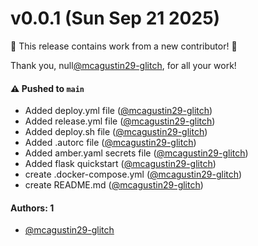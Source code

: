 # v0.0.1 (Sun Sep 21 2025)

:tada: This release contains work from a new contributor! :tada:

Thank you, null[@mcagustin29-glitch](https://github.com/mcagustin29-glitch), for all your work!

#### ⚠️ Pushed to `main`

- Added deploy.yml file ([@mcagustin29-glitch](https://github.com/mcagustin29-glitch))
- Added release.yml file ([@mcagustin29-glitch](https://github.com/mcagustin29-glitch))
- Added deploy.sh file ([@mcagustin29-glitch](https://github.com/mcagustin29-glitch))
- Added .autorc file ([@mcagustin29-glitch](https://github.com/mcagustin29-glitch))
- Added amber.yaml secrets file ([@mcagustin29-glitch](https://github.com/mcagustin29-glitch))
- Added flask quickstart ([@mcagustin29-glitch](https://github.com/mcagustin29-glitch))
- create .docker-compose.yml ([@mcagustin29-glitch](https://github.com/mcagustin29-glitch))
- create README.md ([@mcagustin29-glitch](https://github.com/mcagustin29-glitch))

#### Authors: 1

- [@mcagustin29-glitch](https://github.com/mcagustin29-glitch)
